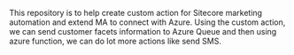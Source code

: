 This repository is to help create custom action for Sitecore marketing automation and extend MA to connect with Azure. Using the custom action, we can send customer facets information to Azure Queue and then using azure function, we can do lot more actions like send SMS.
